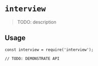 # `interview`

> TODO: description

## Usage

```
const interview = require('interview');

// TODO: DEMONSTRATE API
```
